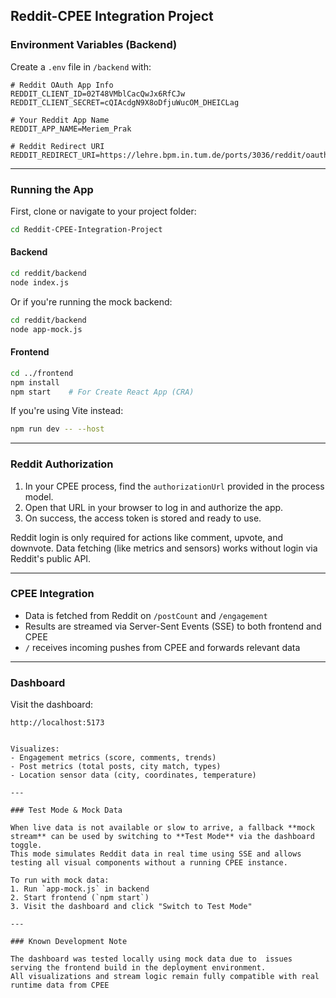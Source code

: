 ## Reddit-CPEE Integration Project

### Environment Variables (Backend)
Create a `.env` file in `/backend` with:
```env
# Reddit OAuth App Info
REDDIT_CLIENT_ID=02T48VMblCacQwJx6RfCJw
REDDIT_CLIENT_SECRET=cQIAcdgN9X8oDfjuWucOM_DHEICLag

# Your Reddit App Name 
REDDIT_APP_NAME=Meriem_Prak

# Reddit Redirect URI
REDDIT_REDIRECT_URI=https://lehre.bpm.in.tum.de/ports/3036/reddit/oauth/callback
```

---

### Running the App

First, clone or navigate to your project folder:
```bash
cd Reddit-CPEE-Integration-Project
```

#### Backend
```bash
cd reddit/backend
node index.js
```

Or if you're running the mock backend:
```bash
cd reddit/backend
node app-mock.js
```

#### Frontend
```bash
cd ../frontend
npm install
npm start    # For Create React App (CRA)
```

If you're using Vite instead:
```bash
npm run dev -- --host
```

---

### Reddit Authorization

1. In your CPEE process, find the `authorizationUrl` provided in the process model.
2. Open that URL in your browser to log in and authorize the app.
3. On success, the access token is stored and ready to use.

Reddit login is only required for actions like comment, upvote, and downvote.
Data fetching (like metrics and sensors) works without login via Reddit's public API.

---

### CPEE Integration

- Data is fetched from Reddit on `/postCount` and `/engagement`
- Results are streamed via Server-Sent Events (SSE) to both frontend and CPEE
- `/` receives incoming pushes from CPEE and forwards relevant data

---

### Dashboard

Visit the dashboard:
```
http://localhost:5173
```

```

Visualizes:
- Engagement metrics (score, comments, trends)
- Post metrics (total posts, city match, types)
- Location sensor data (city, coordinates, temperature)

---

### Test Mode & Mock Data

When live data is not available or slow to arrive, a fallback **mock stream** can be used by switching to **Test Mode** via the dashboard toggle. 
This mode simulates Reddit data in real time using SSE and allows testing all visual components without a running CPEE instance.

To run with mock data:
1. Run `app-mock.js` in backend
2. Start frontend (`npm start`)
3. Visit the dashboard and click "Switch to Test Mode"

---

### Known Development Note

The dashboard was tested locally using mock data due to  issues serving the frontend build in the deployment environment. 
All visualizations and stream logic remain fully compatible with real runtime data from CPEE 

